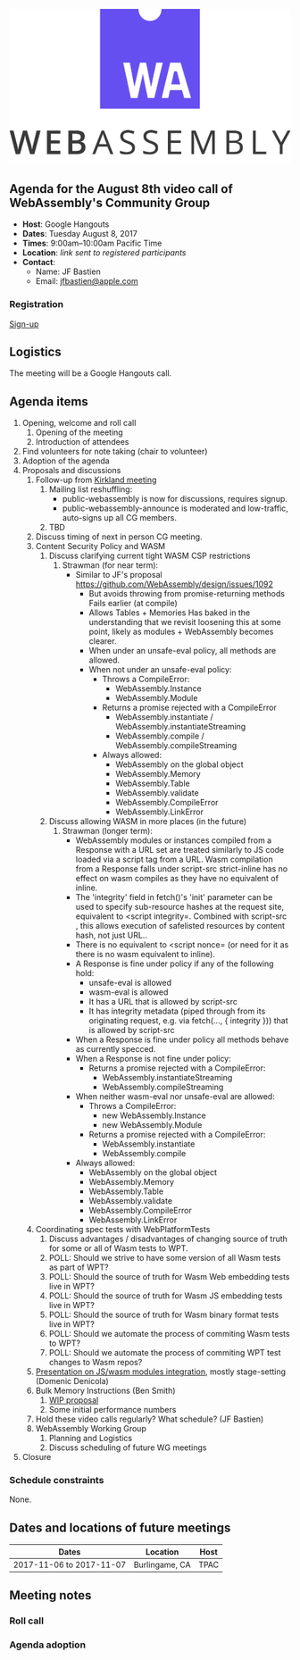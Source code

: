 ![WebAssembly logo](/images/WebAssembly.png)

## Agenda for the August 8th video call of WebAssembly's Community Group

- **Host**: Google Hangouts
- **Dates**: Tuesday August 8, 2017
- **Times**: 9:00am–10:00am Pacific Time
- **Location**: *link sent to registered participants*
- **Contact**:
    - Name: JF Bastien
    - Email: jfbastien@apple.com

### Registration

[Sign-up](https://goo.gl/forms/2Te4NrrQYdmVGVkD2)

## Logistics

The meeting will be a Google Hangouts call.

## Agenda items

1. Opening, welcome and roll call
    1. Opening of the meeting
    1. Introduction of attendees
1. Find volunteers for note taking (chair to volunteer)
1. Adoption of the agenda
1. Proposals and discussions
    1. Follow-up from [Kirkland meeting](https://github.com/WebAssembly/meetings/blob/master/2017/CG-07.md)
        1. Mailing list reshuffling:
            - public-webassembly is now for discussions, requires signup.
            - public-webassembly-announce is moderated and low-traffic, auto-signs up all CG members.
        1. TBD
    1. Discuss timing of next in person CG meeting.
    1. Content Security Policy and WASM
        1. Discuss clarifying current tight WASM CSP restrictions
            1. Strawman (for near term):
                * Similar to JF's proposal https://github.com/WebAssembly/design/issues/1092
                    * But avoids throwing from promise-returning methods
                      Fails earlier (at compile)
                    * Allows Tables + Memories
                      Has baked in the understanding that we revisit loosening this at some point,
                      likely as modules + WebAssembly becomes clearer.
                    * When under an unsafe-eval policy, all methods are allowed.
                    * When not under an unsafe-eval policy:
                        * Throws a CompileError:
                            * WebAssembly.Instance
                            * WebAssembly.Module
                        * Returns a promise rejected with a CompileError
                            * WebAssembly.instantiate / WebAssembly.instantiateStreaming
                            * WebAssembly.compile / WebAssembly.compileStreaming
                        * Always allowed:
                            * WebAssembly on the global object
                            * WebAssembly.Memory
                            * WebAssembly.Table
                            * WebAssembly.validate
                            * WebAssembly.CompileError
                            * WebAssembly.LinkError
        1. Discuss allowing WASM in more places (in the future)
            1. Strawman (longer term):
                * WebAssembly modules or instances compiled from a Response with
                  a URL set are treated similarly to JS code loaded via a script tag from a URL.
                  Wasm compilation from a Response falls under script-src
                  strict-inline has no effect on wasm compiles as they have no equivalent of inline.
                * The 'integrity' field in fetch()'s 'init' parameter can be used to specify sub-resource hashes at the 
                  request site, equivalent to <script integrity=.
                  Combined with script-src <source-hash>,
                  this allows execution of safelisted resources by content hash, not just URL..
                * There is no equivalent to <script nonce= (or need for it as there is no wasm equivalent to inline).
                * A Response is fine under policy if any of the following hold:
                    * unsafe-eval is allowed
                    * wasm-eval is allowed
                    * It has a URL that is allowed by script-src
                    * It has integrity metadata (piped through from its originating request,
                      e.g. via fetch(..., { integrity })) that is allowed by script-src
                * When a Response is fine under policy all methods behave as currently specced.
                * When a Response is not fine under policy:
                    * Returns a promise rejected with a CompileError:
                        * WebAssembly.instantiateStreaming
                        * WebAssembly.compileStreaming
                * When neither wasm-eval nor unsafe-eval are allowed:
                    * Throws a CompileError:
                        * new WebAssembly.Instance
                        * new WebAssembly.Module
                    * Returns a promise rejected with a CompileError:
                        * WebAssembly.instantiate
                        * WebAssembly.compile
                * Always allowed:
                    * WebAssembly on the global object
                    * WebAssembly.Memory
                    * WebAssembly.Table
                    * WebAssembly.validate
                    * WebAssembly.CompileError
                    * WebAssembly.LinkError
    1. Coordinating spec tests with WebPlatformTests
        1. Discuss advantages / disadvantages of changing source of truth for some or all of Wasm tests to WPT.
        1. POLL: Should we strive to have some version of all Wasm tests as part of WPT?
        1. POLL: Should the source of truth for Wasm Web embedding tests live in WPT?
        1. POLL: Should the source of truth for Wasm JS embedding tests live in WPT?
        1. POLL: Should the source of truth for Wasm binary format tests live in WPT?
        1. POLL: Should we automate the process of commiting Wasm tests to WPT?
        1. POLL: Should we automate the process of commiting WPT test changes to Wasm repos? 
    1. [Presentation on JS/wasm modules integration](https://docs.google.com/presentation/d/11tHsNh2U9oEJD4lvV7XX2M22JnyeyyCHj1ncmspXjBU/edit?usp=sharing), mostly stage-setting (Domenic Denicola)
    1. Bulk Memory Instructions (Ben Smith)
        1. [WIP proposal](https://gist.github.com/binji/acc43b94c0a747e51dfafa1b5b099c9a)
        1. Some initial performance numbers
    1. Hold these video calls regularly? What schedule? (JF Bastien)
    1. WebAssembly Working Group
        1. Planning and Logistics
        1. Discuss scheduling of future WG meetings
1. Closure

### Schedule constraints

None.

## Dates and locations of future meetings

| Dates                    | Location          | Host       |
|--------------------------|-------------------|------------|
| 2017-11-06 to 2017-11-07 | Burlingame, CA    | TPAC       |

## Meeting notes

### Roll call

### Agenda adoption

